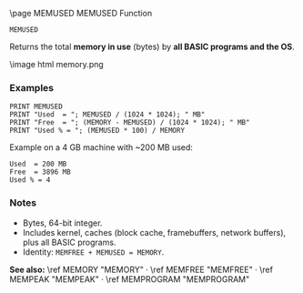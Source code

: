 \page MEMUSED MEMUSED Function

```basic
MEMUSED
```

Returns the total **memory in use** (bytes) by **all BASIC programs and the OS**.

\image html memory.png

### Examples

```basic
PRINT MEMUSED
PRINT "Used  = "; MEMUSED / (1024 * 1024); " MB"
PRINT "Free  = "; (MEMORY - MEMUSED) / (1024 * 1024); " MB"
PRINT "Used % = "; (MEMUSED * 100) / MEMORY
```

Example on a 4 GB machine with \~200 MB used:

```
Used  = 200 MB
Free  = 3896 MB
Used % = 4
```

### Notes

* Bytes, 64-bit integer.
* Includes kernel, caches (block cache, framebuffers, network buffers), plus all BASIC programs.
* Identity: `MEMFREE + MEMUSED = MEMORY`.

**See also:**
\ref MEMORY "MEMORY" · \ref MEMFREE "MEMFREE" · \ref MEMPEAK "MEMPEAK" · \ref MEMPROGRAM "MEMPROGRAM"
